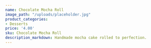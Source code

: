 ```yaml
---
name: Chocolate Mocha Roll
image_path: "/uploads/placeholder.jpg"
product_categories:
- Desserts
price: '4.00'
sku: Chocolate Mocha Roll
description_markdown: Handmade mocha cake rolled to perfection. 
---
```

